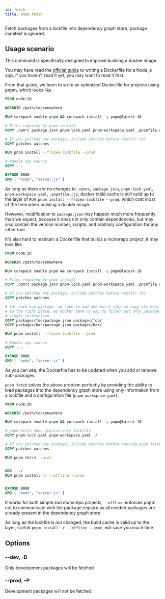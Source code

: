 ```yaml
---
id: fetch
title: pnpm fetch
---
```


Fetch packages from a lockfile into dependency graph store, package manifest is ignored.

## Usage scenario

This command is specifically designed to improve building a docker image.

You may have read the [official guide] to writing a Dockerfile for a Node.js
app, if you haven't read it yet, you may want to read it first.

From that guide, we learn to write an optimized Dockerfile for projects using
pnpm, which looks like

```Dockerfile
FROM node:20

WORKDIR /path/to/somewhere

RUN corepack enable pnpm && corepack install -g pnpm@latest-10

# Files required by pnpm install
COPY .npmrc package.json pnpm-lock.yaml pnpm-workspace.yaml .pnpmfile.cjs ./

# If you patched any package, include patches before install too
COPY patches patches

RUN pnpm install --frozen-lockfile --prod

# Bundle app source
COPY . .

EXPOSE 8080
CMD [ "node", "server.js" ]
```

As long as there are no changes to `.npmrc`, `package.json`, `pnpm-lock.yaml`, `pnpm-workspace.yaml`,
`.pnpmfile.cjs`, docker build cache is still valid up to the layer of
`RUN pnpm install --frozen-lockfile --prod`, which cost most of the time
when building a docker image.

However, modification to `package.json` may happen much more frequently than
we expect, because it does not only contain dependencies, but may also
contain the version number, scripts, and arbitrary configuration for any other
tool.

It's also hard to maintain a Dockerfile that builds a monorepo project, it may
look like

```Dockerfile
FROM node:20

WORKDIR /path/to/somewhere

RUN corepack enable pnpm && corepack install -g pnpm@latest-10

# Files required by pnpm install
COPY .npmrc package.json pnpm-lock.yaml pnpm-workspace.yaml .pnpmfile.cjs ./

# If you patched any package, include patches before install too
COPY patches patches

# for each sub-package, we have to add one extra step to copy its manifest
# to the right place, as docker have no way to filter out only package.json with
# single instruction
COPY packages/foo/package.json packages/foo/
COPY packages/bar/package.json packages/bar/

RUN pnpm install --frozen-lockfile --prod

# Bundle app source
COPY . .

EXPOSE 8080
CMD [ "node", "server.js" ]

```
As you can see, the Dockerfile has to be updated when you add or remove
sub-packages.

`pnpm fetch` solves the above problem perfectly by providing the ability
to load packages into the dependency graph store using only information from a lockfile and a configuration file (`pnpm-workspace.yaml`).

```Dockerfile
FROM node:20

WORKDIR /path/to/somewhere

RUN corepack enable pnpm && corepack install -g pnpm@latest-10

# pnpm fetch does require only lockfile
COPY pnpm-lock.yaml pnpm-workspace.yaml ./

# If you patched any package, include patches before running pnpm fetch
COPY patches patches

RUN pnpm fetch --prod


ADD . ./
RUN pnpm install -r --offline --prod


EXPOSE 8080
CMD [ "node", "server.js" ]
```

It works for both simple and monorepo projects, `--offline` enforces
pnpm not to communicate with the package registry as all needed packages are
already present in the dependency graph store.

As long as the lockfile is not changed, the build cache is valid up to the
layer, so `RUN pnpm install -r --offline --prod`, will save you much
time.



## Options

### --dev, -D

Only development packages will be fetched

### --prod, -P

Development packages will not be fetched



[official guide]: https://github.com/nodejs/docker-node#readme
